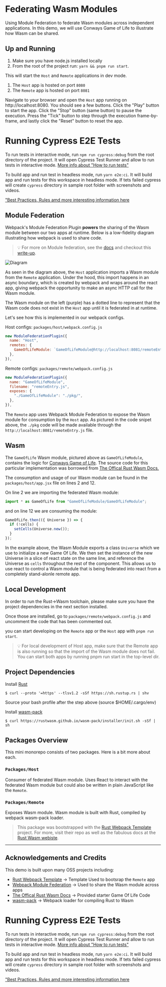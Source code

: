 # Federating Wasm Modules

Using Module Federation to federate Wasm modules across independent applications. In this demo, we will use Conways Game of Life to illustrate how Wasm can be shared.

## Up and Running

1. Make sure you have node.js installed locally
2. From the root of the project run: `yarn && pnpm run start`.

This will start the `Host` and `Remote` applications in dev mode.

1. The `Host` app is hosted on port `8080`
2. The `Remote` app is hosted on port `8081`

Navigate to your browser and open the `Host` app running on http://localhost:8080. You should see a few buttons. Click the "Play" button to start the app. Click the "Stop" button (same button) to pause the execution. Press the "Tick" button to step through the execution frame-by-frame, and lastly click the "Reset" button to reset the app.

# Running Cypress E2E Tests

To run tests in interactive mode, run  `npm run cypress:debug` from the root directory of the project. It will open Cypress Test Runner and allow to run tests in interactive mode. [More info about "How to run tests"](../../cypress/README.md#how-to-run-tests)

To build app and run test in headless mode, run `yarn e2e:ci`. It will build app and run tests for this workspace in headless mode. If tets failed cypress will create `cypress` directory in sample root folder with screenshots and videos.

["Best Practices, Rules amd more interesting information here](../../cypress/README.md)

## Module Federation

Webpack's Module Federation Plugin **powers** the sharing of the Wasm module between our two apps at runtime. Below is a low-fidelity diagram illustrating how webpack is used to share code.

> 💡 For more on Module federation, see the [docs](https://webpack.js.org/concepts/module-federation/)
> and checkout this [write-up](https://medium.com/swlh/webpack-5-module-federation-a-game-changer-to-javascript-architecture-bcdd30e02669).

![Diagram](https://raw.githubusercontent.com/alexUXUI/wasm-federation-demo/main/diagram.png)

As seen in the diagram above, the `Host` application imports a Wasm module from the `Remote` application. Under the hood, this import happens in an async boundary, which is created by webpack and wraps around the react app, giving webpack the opportunity to make an async HTTP call for the Wasm module.

The Wasm module on the left (purple) has a dotted line to represent that the Wasm code does not exist in the `Host` app until it is federated in at runtime.

Let's see how this is implemented in our webpack configs.

Host configs: `packages/host/webpack.config.js`

```JavaScript
new ModuleFederationPlugin({
  name: "Host",
  remotes: {
    GameOfLifeModule: `GameOfLifeModule@http://localhost:8081/remoteEntry.js`,
  },
}),
```

Remote configs: `packages/remote/webpack.config.js`

```JavaScript
new ModuleFederationPlugin({
  name: "GameOfLifeModule",
  filename: "remoteEntry.js",
  exposes: {
    "./GameOfLifeModule": "./pkg/",
  },
}),
```

The `Remote` app uses Webpack Module Federation to expose the Wasm module for consumption by the `Host` app. As pictured in the code snipet above, the `./pkg` code will be made available through the `http://localhost:8081/remoteEntry.js` file.

## Wasm

The `GameOfLife` Wasm module, pictured above as `GameOfLifeModule`, contains the logic for [Conways Game of Life](https://en.wikipedia.org/wiki/Conway%27s_Game_of_Life). The source code for this particular implementation was borrowed from [The Offical Rust Wasm Docs.](https://rustwasm.github.io/docs/book/game-of-life/implementing.html)

The consumption and usage of our Wasm module can be found in the `packages/host/app.jsx` file on lines 2 and 12.

On line 2 we are importing the federated Wasm module:

```JavaScript
import * as GameOfLife from "GameOfLifeModule/GameOfLifeModule";
```

and on line 12 we are consuming the module:

```JavaScript
GameOfLife.then(({ Universe }) => {
  if (!cells) {
    setCells(Universe.new());
  }
});
```

In the example above, the Wasm Module exports a class `Universe` which we use to initialize a new Game Of Life. We then set the instance of the new Universe in a slice of react state on the same line, and reference the Universe as `cells` throughout the rest of the component. This allows us to use react to control a Wasm module that is being federated into react from a completely stand-alonle remote app.

## Local Development

In order to run the Rust->Wasm toolchain, please make sure you have the project dependencies in the next section installed.

Once those are installed, go to `packages/remote/webpack.config.js` and uncomment the code that has been commented out.

you can start developing on the `Remote` app or the `Host` app with `pnpm run start`.

> 💡 For local development of Host app, make sure that the Remote app is also running so that the import of the Wasm module does not fail. You can start both apps by running pnpm run start in the top-level dir.

## Project Dependencies

Install [Rust](https://www.rust-lang.org/tools/install)

```shell
$ curl --proto '=https' --tlsv1.2 -sSf https://sh.rustup.rs | shv
```

Source your bash profile after the step above (source $HOME/.cargo/env)

Install [wasm-pack](https://rustwasm.github.io/wasm-pack/installer/)

```shell
$ curl https://rustwasm.github.io/wasm-pack/installer/init.sh -sSf | sh
```

## Packages Overview

This mini monorepo consists of two packages. Here is a bit more about each.

### `Packages/Host`

Consumer of federated Wasm module. Uses React to interact with the federated Wasm module but could also be written in plain JavaScript like the `Remote`.

### `Packages/Remote`

Exposes Wasm module. Wasm module is built with Rust, compiled by webpack wasm-pack loader.

> This package was bootstrapped with the [Rust Webpack Template](https://github.com/rustwasm/rust-webpack-template) project. For more, visit their repo as well as the fabulous docs at the [Rust Wasm webiste](https://rustwasm.github.io/docs/book/).

---

## Acknowledgements and Credits

This demo is built upon many OSS projects including:

- [Rust Webpack Template](https://github.com/rustwasm/rust-webpack-template) -> Template Used to bootsrap the `Remote` app
- [Webpack Module Federation](https://webpack.js.org/concepts/module-federation/) -> Used to share the Wasm module across apps
- [The Offical Rust Wasm Docs](https://rustwasm.github.io/docs/book/game-of-life/implementing.html) -> Provided starter Game Of Life Code
- [wasm-pack](https://rustwasm.github.io/wasm-pack/installer/) -> Webpack loader for compiling Rust to Wasm

# Running Cypress E2E Tests

To run tests in interactive mode, run  `npm run cypress:debug` from the root directory of the project. It will open Cypress Test Runner and allow to run tests in interactive mode. [More info about "How to run tests"](../../cypress/README.md#how-to-run-tests)

To build app and run test in headless mode, run `yarn e2e:ci`. It will build app and run tests for this workspace in headless mode. If tets failed cypress will create `cypress` directory in sample root folder with screenshots and videos.

["Best Practices, Rules amd more interesting information here](../../cypress/README.md)
